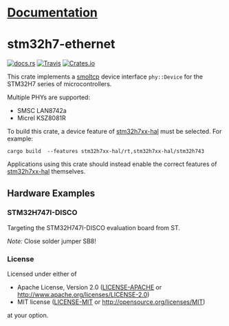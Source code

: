 # [Documentation](https://docs.rs/stm32h7-ethernet)

# stm32h7-ethernet

[![docs.rs](https://docs.rs/stm32h7-ethernet/badge.svg)](https://docs.rs/stm32h7-ethernet)
[![Travis](https://travis-ci.com/richardeoin/stm32h7-ethernet.svg?branch=master)](https://travis-ci.com/richardeoin/stm32h7-ethernet)
[![Crates.io](https://img.shields.io/crates/v/stm32h7-ethernet.svg)](https://crates.io/crates/stm32h7-ethernet)

This crate implements a [smoltcp][] device interface `phy::Device` for
the STM32H7 series of microcontrollers.

Multiple PHYs are supported:
- SMSC LAN8742a
- Micrel KSZ8081R

To build this crate, a device feature of [stm32h7xx-hal][] must be
selected. For example:

```
cargo build  --features stm32h7xx-hal/rt,stm32h7xx-hal/stm32h743
```

Applications using this crate should instead enable the correct
features of [stm32h7xx-hal][] themselves.

## Hardware Examples

### STM32H747I-DISCO

Targeting the STM32H747I-DISCO evaluation board from ST.

*Note:* Close solder jumper SB8!

### License

Licensed under either of

- Apache License, Version 2.0 ([LICENSE-APACHE](LICENSE-APACHE) or http://www.apache.org/licenses/LICENSE-2.0)
- MIT license ([LICENSE-MIT](LICENSE-MIT) or http://opensource.org/licenses/MIT)

at your option.

[stm32h7xx-hal]: https://github.com/stm32-rs/stm32h7xx-hal
[smoltcp]: https://github.com/smoltcp-rs/smoltcp
